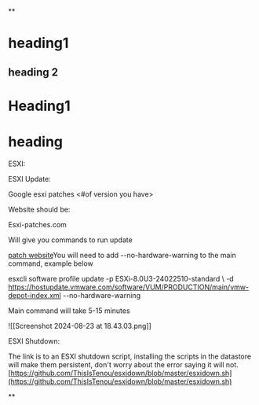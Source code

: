 **


# heading1
## heading 2

# Heading1
# heading

ESXI:

ESXI Update:

Google esxi patches <#of version you have>

Website should be:

Esxi-patches.com

Will give you commands to run update

[patch website](https://esxi-patches.v-front.de/)You will need to add --no-hardware-warning to the main command, example below

esxcli software profile update -p ESXi-8.0U3-24022510-standard \ -d https://hostupdate.vmware.com/software/VUM/PRODUCTION/main/vmw-depot-index.xml --no-hardware-warning

Main command will take 5-15 minutes 

  ![[Screenshot 2024-08-23 at 18.43.03.png]]

ESXI Shutdown:

The link is to an ESXI shutdown script, installing the scripts in the datastore will make them persistent, don't worry about the error saying it will not.  
[https://github.com/ThisIsTenou/esxidown/blob/master/esxidown.sh](https://github.com/ThisIsTenou/esxidown/blob/master/esxidown.sh)

  
**
